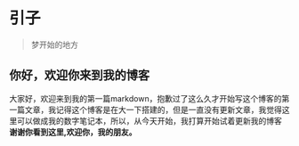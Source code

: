 # 引子
>梦开始的地方
## 你好，欢迎你来到我的博客
大家好，欢迎来到我的第一篇markdown，抱歉过了这么久才开始写这个博客的第一篇文章，我记得这个博客是在大一下搭建的，但是一直没有更新文章，我觉得这里可以做成我的数字笔记本，所以，从今天开始，我打算开始试着更新我的博客
**谢谢你看到这里,欢迎你，我的朋友。**

